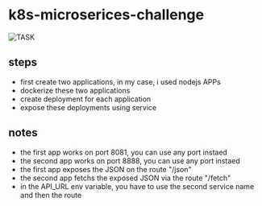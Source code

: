 # k8s-microserices-challenge

![TASK](https://github.com/AbdelrhmanAli123/k8s-microserices-challenge/assets/133269614/8cf5d2f9-9db3-4165-a625-6ca48ac73d9b)

## steps 
- first create two applications, in my case, i used nodejs APPs
- dockerize these two applications
- create deployment for each application
- expose these deployments using service

## notes
- the first app works on port 8081, you can use any port instaed
- the second app works on port 8888, you can use any port instaed
- the first app exposes the JSON on the route "/json"
- the second app fetchs the exposed JSON via the route "/fetch"
- in the API_URL env variable, you have to use the second service name and then the route 
